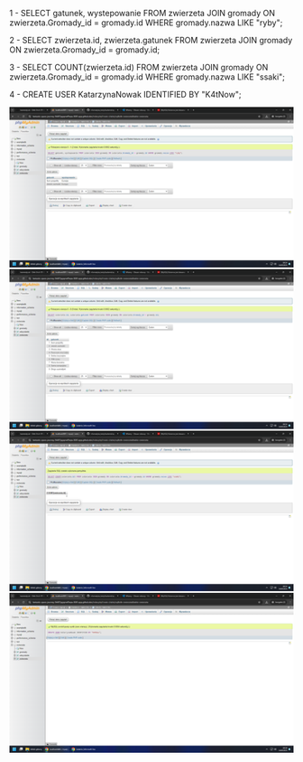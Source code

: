 1 - SELECT gatunek, wystepowanie FROM zwierzeta JOIN gromady ON zwierzeta.Gromady_id = gromady.id WHERE gromady.nazwa LIKE "ryby";

2 - SELECT zwierzeta.id, zwierzeta.gatunek FROM zwierzeta JOIN gromady ON zwierzeta.Gromady_id = gromady.id;

3 - SELECT COUNT(zwierzeta.id) FROM zwierzeta JOIN gromady ON zwierzeta.Gromady_id = gromady.id WHERE gromady.nazwa LIKE "ssaki";

4 - CREATE USER KatarzynaNowak IDENTIFIED BY "K4tNow";


![kw1](kw1.png)
![kw2](kw2.png)
![kw3](kw3.png)
![kw4](kw4.png)